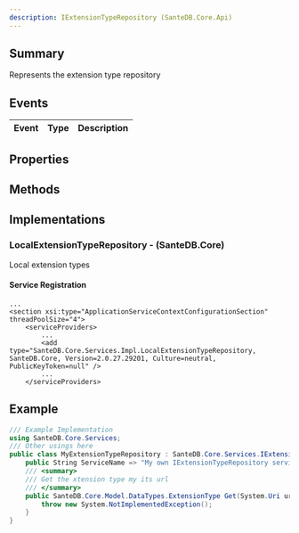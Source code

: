 ```yaml
---
description: IExtensionTypeRepository (SanteDB.Core.Api)
---
```


## Summary
Represents the extension type repository

## Events

|Event|Type|Description|
|-|-|-|

## Properties


## Methods


## Implementations


### LocalExtensionTypeRepository - (SanteDB.Core)
Local extension types

#### Service Registration
```markup
...
<section xsi:type="ApplicationServiceContextConfigurationSection" threadPoolSize="4">
	<serviceProviders>
		...
		<add type="SanteDB.Core.Services.Impl.LocalExtensionTypeRepository, SanteDB.Core, Version=2.0.27.29201, Culture=neutral, PublicKeyToken=null" />
		...
	</serviceProviders>
```
## Example
```csharp
/// Example Implementation
using SanteDB.Core.Services;
/// Other usings here
public class MyExtensionTypeRepository : SanteDB.Core.Services.IExtensionTypeRepository { 
	public String ServiceName => "My own IExtensionTypeRepository service";
	/// <summary>
	/// Get the xtension type my its url
	/// </summary>
	public SanteDB.Core.Model.DataTypes.ExtensionType Get(System.Uri uri){
		throw new System.NotImplementedException();
	}
}
```
